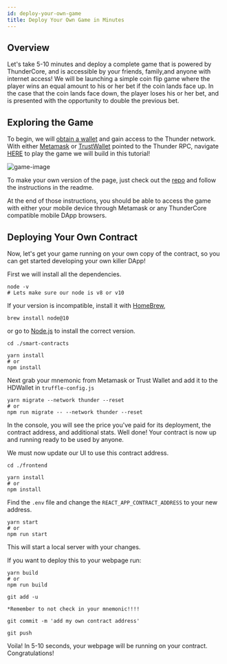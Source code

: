 ```yaml
---
id: deploy-your-own-game
title: Deploy Your Own Game in Minutes
---
```

## Overview
Let's take 5-10 minutes and deploy a complete game that is powered by ThunderCore, and is accessible by your friends, family,and anyone with internet access! We will be launching a simple coin flip game where the player wins an equal amount to his or her bet if the coin lands face up. In the case that the coin lands face down, the player loses his or her bet, and is presented with the opportunity to double the previous bet.


## Exploring the Game
To begin, we will [obtain a wallet](support-center/wallet/get-wallet.md) and gain access to the Thunder network. With either [Metamask](https://metamask.io/) 
or [TrustWallet](https://trustwallet.com/) pointed to the Thunder RPC, navigate [HERE](https://thundercore.github.io/DoubleOrNothing/)
to play the game we will build in this tutorial!

![game-image](assets/img/game/double.png)


To make your own version of the page, just check out the [repo](https://github.com/thundercore/DoubleOrNothing) and follow the instructions in the readme.

At the end of those instructions, you should be able to access the game with either your mobile device through Metamask or any ThunderCore compatible mobile DApp browsers.


## Deploying Your Own Contract
Now, let's get your game running on your own copy of the contract, so you can get started developing your own killer DApp!

First we will install all the dependencies. 
```
node -v
# Lets make sure our node is v8 or v10
```
If your version is incompatible, install it with [HomeBrew](https://brew.sh/), 
```
brew install node@10
```
or go to [Node.js](https://nodejs.org/en/download/package-manager/) to install the correct version.



```
cd ./smart-contracts
```
```
yarn install
# or 
npm install
```

Next grab your mnemonic from Metamask or Trust Wallet and add it to the HDWallet in `truffle-config.js`

```
yarn migrate --network thunder --reset
# or 
npm run migrate -- --network thunder --reset
```

In the console, you will see the price you've paid for its deployment, the contract address, and additional stats. Well done! Your contract is now up and running ready to be used by anyone.

We must now update our UI to use this contract address.

```
cd ./frontend
```

```
yarn install
# or 
npm install
```

Find the `.env` file and change the `REACT_APP_CONTRACT_ADDRESS` to your new address.
```
yarn start
# or
npm run start
```
This will start a local server with your changes.

If you want to deploy this to your webpage run:

```
yarn build
# or 
npm run build
```

```
git add -u

*Remember to not check in your mnemonic!!!! 
``` 

```
git commit -m 'add my own contract address'
```

```
git push
```

Voila! In 5-10 seconds, your webpage will be running on your contract. Congratulations! 
